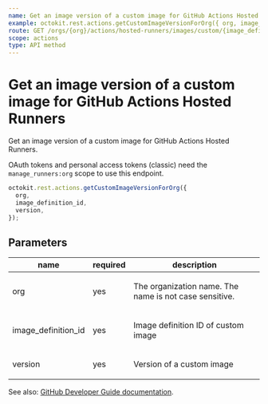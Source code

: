 ```yaml
---
name: Get an image version of a custom image for GitHub Actions Hosted Runners
example: octokit.rest.actions.getCustomImageVersionForOrg({ org, image_definition_id, version })
route: GET /orgs/{org}/actions/hosted-runners/images/custom/{image_definition_id}/versions/{version}
scope: actions
type: API method
---
```


# Get an image version of a custom image for GitHub Actions Hosted Runners

Get an image version of a custom image for GitHub Actions Hosted Runners.

OAuth tokens and personal access tokens (classic) need the `manage_runners:org` scope to use this endpoint.

```js
octokit.rest.actions.getCustomImageVersionForOrg({
  org,
  image_definition_id,
  version,
});
```

## Parameters

<table>
  <thead>
    <tr>
      <th>name</th>
      <th>required</th>
      <th>description</th>
    </tr>
  </thead>
  <tbody>
    <tr><td>org</td><td>yes</td><td>

The organization name. The name is not case sensitive.

</td></tr>
<tr><td>image_definition_id</td><td>yes</td><td>

Image definition ID of custom image

</td></tr>
<tr><td>version</td><td>yes</td><td>

Version of a custom image

</td></tr>
  </tbody>
</table>

See also: [GitHub Developer Guide documentation](https://docs.github.com/rest/actions/hosted-runners#get-an-image-version-of-a-custom-image-for-github-actions-hosted-runners).
